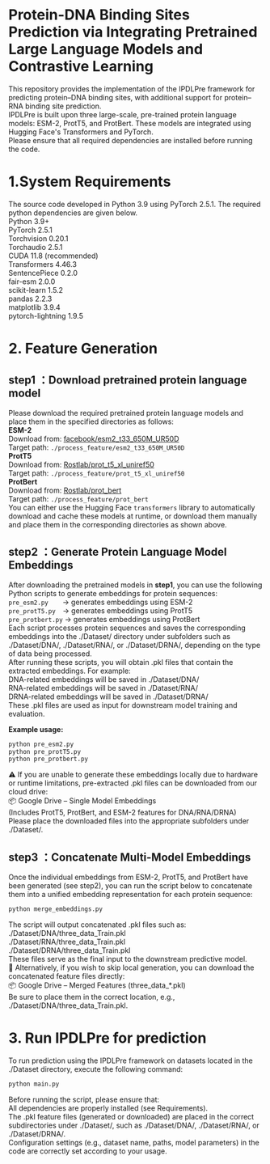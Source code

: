 # Protein-DNA Binding Sites Prediction via Integrating Pretrained Large Language Models and Contrastive Learning
This repository provides the implementation of the IPDLPre framework for predicting protein–DNA binding sites, with additional support for protein–RNA binding site prediction.  
IPDLPre is built upon three large-scale, pre-trained protein language models: ESM-2, ProtT5, and ProtBert. These models are integrated using Hugging Face's Transformers and PyTorch.  
Please ensure that all required dependencies are installed before running the code.   

# 1.System Requirements  
The source code developed in Python 3.9 using PyTorch 2.5.1. The required python dependencies are given below.  
Python 3.9+  
PyTorch 2.5.1  
Torchvision 0.20.1  
Torchaudio 2.5.1  
CUDA 11.8 (recommended)  
Transformers 4.46.3  
SentencePiece 0.2.0  
fair-esm 2.0.0  
scikit-learn 1.5.2  
pandas 2.2.3  
matplotlib 3.9.4  
pytorch-lightning 1.9.5  

# 2. Feature Generation  
## step1 ：Download pretrained protein language model  
Please download the required pretrained protein language models and place them in the specified directories as follows:  
**ESM-2**  
Download from: [facebook/esm2_t33_650M_UR50D](https://huggingface.co/facebook/esm2_t33_650M_UR50D)  
Target path: `./process_feature/esm2_t33_650M_UR50D`  
**ProtT5**  
Download from: [Rostlab/prot_t5_xl_uniref50](https://huggingface.co/Rostlab/prot_t5_xl_uniref50)  
Target path: `./process_feature/prot_t5_xl_uniref50`  
**ProtBert**  
Download from: [Rostlab/prot_bert](https://huggingface.co/Rostlab/prot_bert)  
Target path: `./process_feature/prot_bert`  
You can either use the Hugging Face `transformers` library to automatically download and cache these models at runtime, or download them manually and place them in the corresponding directories as shown above.

## step2 ：Generate Protein Language Model Embeddings  
After downloading the pretrained models in **step1**, you can use the following Python scripts to generate embeddings for protein sequences:
`pre_esm2.py`  → generates embeddings using ESM-2  
`pre_protT5.py` → generates embeddings using ProtT5  
`pre_protbert.py` → generates embeddings using ProtBert  
Each script processes protein sequences and saves the corresponding embeddings into the ./Dataset/ directory under subfolders such as ./Dataset/DNA/, ./Dataset/RNA/, or ./Dataset/DRNA/, depending on the type of data being processed.  
After running these scripts, you will obtain .pkl files that contain the extracted embeddings. For example:  
DNA-related embeddings will be saved in ./Dataset/DNA/  
RNA-related embeddings will be saved in ./Dataset/RNA/  
DRNA-related embeddings will be saved in ./Dataset/DRNA/  
These .pkl files are used as input for downstream model training and evaluation.  

**Example usage:**
```bash
python pre_esm2.py
python pre_protT5.py
python pre_protbert.py
```
⚠️ If you are unable to generate these embeddings locally due to hardware or runtime limitations, pre-extracted .pkl files can be downloaded from our cloud drive:  
📦 Google Drive – Single Model Embeddings  
(Includes ProtT5, ProtBert, and ESM-2 features for DNA/RNA/DRNA)  
Please place the downloaded files into the appropriate subfolders under ./Dataset/.  

## step3 ：Concatenate Multi-Model Embeddings  
Once the individual embeddings from ESM-2, ProtT5, and ProtBert have been generated (see step2), you can run the script below to concatenate them into a unified embedding representation for each protein sequence:  
```bash
python merge_embeddings.py
```
The script will output concatenated .pkl files such as:  
./Dataset/DNA/three_data_Train.pkl  
./Dataset/RNA/three_data_Train.pkl  
./Dataset/DRNA/three_data_Train.pkl  
These files serve as the final input to the downstream predictive model.  
🔄 Alternatively, if you wish to skip local generation, you can download the concatenated feature files directly:  
📦 Google Drive – Merged Features (three_data_*.pkl)  
Be sure to place them in the correct location, e.g., ./Dataset/DNA/three_data_Train.pkl.  

# 3. Run IPDLPre for prediction
To run prediction using the IPDLPre framework on datasets located in the ./Dataset directory, execute the following command:
```bash
python main.py
```
Before running the script, please ensure that:  
All dependencies are properly installed (see Requirements).  
The .pkl feature files (generated or downloaded) are placed in the correct subdirectories under ./Dataset/, such as ./Dataset/DNA/, ./Dataset/RNA/, or ./Dataset/DRNA/.  
Configuration settings (e.g., dataset name, paths, model parameters) in the code are correctly set according to your usage.  


